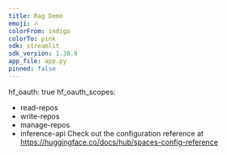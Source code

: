 ```yaml
---
title: Rag Demo
emoji: 🔥
colorFrom: indigo
colorTo: pink
sdk: streamlit
sdk_version: 1.38.0
app_file: app.py
pinned: false
---
```


hf_oauth: true
hf_oauth_scopes:
 - read-repos
 - write-repos
 - manage-repos
 - inference-api
Check out the configuration reference at https://huggingface.co/docs/hub/spaces-config-reference
